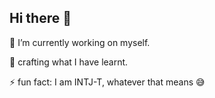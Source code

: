 ## Hi there 👋

<!--
**justmejmp/justmejmp** is a ✨ _special_ ✨ repository because its `README.md` (this file) appears on your GitHub profile.

Here are some ideas to get you started:

 🔭 I’m currently working on myslef :)  crafting what I have learnt
- 🌱 I’m currently learning ...
- 👯 I’m looking to collaborate on ...
- 🤔 I’m looking for help with ...
- 💬 Ask me about ...
- 📫 How to reach me: ...
- 😄 Pronouns: ...
- ⚡ Fun fact: ...
-->
 🔭 I’m currently working on myself.
 
 🐝  crafting what I have learnt. 
 
 ⚡ fun fact: I am INTJ-T, whatever that means 😅
 
<!-- 
 <dic align ="center">
 <h2>My contribution</h2>
 <br><img alt="snake eating my contributions" src="https://raw.githubusercontent.com/justmejmp/justmejmp/output/github-contribution-grid-snake.svg"/>
 </br><br/><br/>
 </div>
